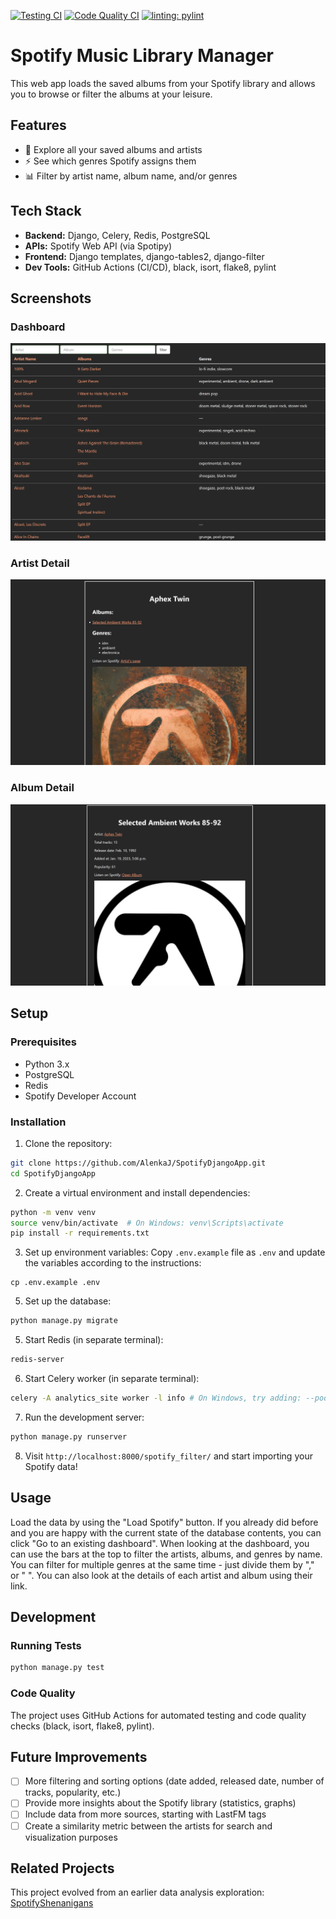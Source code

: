 [![Testing CI](https://github.com/AlenkaJ/SpotifyDjangoApp/actions/workflows/tests.yml/badge.svg)](https://github.com/AlenkaJ/SpotifyDjangoApp/actions/workflows/tests.yml)
[![Code Quality CI](https://github.com/AlenkaJ/SpotifyDjangoApp/actions/workflows/code_quality.yml/badge.svg)](https://github.com/AlenkaJ/SpotifyDjangoApp/actions/workflows/code_quality.yml)
[![linting: pylint](https://img.shields.io/badge/linting-pylint-yellowgreen)](https://github.com/pylint-dev/pylint)

# Spotify Music Library Manager

This web app loads the saved albums from your Spotify library and allows you to browse or filter the albums at your leisure.

## Features

- 🎵 Explore all your saved albums and artists
- ⚡ See which genres Spotify assigns them
- 📊 Filter by artist name, album name, and/or genres

## Tech Stack

- **Backend:** Django, Celery, Redis, PostgreSQL
- **APIs:** Spotify Web API (via Spotipy)
- **Frontend:** Django templates, django-tables2, django-filter
- **Dev Tools:** GitHub Actions (CI/CD), black, isort, flake8, pylint

## Screenshots

### Dashboard
![Dashboard Screenshot](imgs/dashboard_screenshot.png)

### Artist Detail
![Artist Detail Screenshot](imgs/artist_screenshot.png)

### Album Detail
![Album Detail Screenshot](imgs/album_screenshot.png)

## Setup

### Prerequisites
- Python 3.x
- PostgreSQL
- Redis
- Spotify Developer Account

### Installation

1. Clone the repository:
```bash
git clone https://github.com/AlenkaJ/SpotifyDjangoApp.git
cd SpotifyDjangoApp
```

2. Create a virtual environment and install dependencies:
```bash
python -m venv venv
source venv/bin/activate  # On Windows: venv\Scripts\activate
pip install -r requirements.txt
```

3. Set up environment variables: Copy `.env.example` file as `.env` and update the variables according to the instructions:
```
cp .env.example .env
```

5. Set up the database:
```bash
python manage.py migrate
```

5. Start Redis (in separate terminal):
```bash
redis-server
```

6. Start Celery worker (in separate terminal):
```bash
celery -A analytics_site worker -l info # On Windows, try adding: --pool=solo
```

7. Run the development server:
```bash
python manage.py runserver
```

8. Visit `http://localhost:8000/spotify_filter/` and start importing your Spotify data!

## Usage

Load the data by using the "Load Spotify" button. If you already did before and you are happy with the current state of the database contents, you can click "Go to an existing dashboard".
When looking at the dashboard, you can use the bars at the top to filter the artists, albums, and genres by name. You can filter for multiple genres at the same time - just divide them by "," or " ".
You can also look at the details of each artist and album using their link.

## Development

### Running Tests
```bash
python manage.py test
```

### Code Quality
The project uses GitHub Actions for automated testing and code quality checks (black, isort, flake8, pylint).

## Future Improvements

- [ ] More filtering and sorting options (date added, released date, number of tracks, popularity, etc.)
- [ ] Provide more insights about the Spotify library (statistics, graphs)
- [ ] Include data from more sources, starting with LastFM tags
- [ ] Create a similarity metric between the artists for search and visualization purposes

## Related Projects

This project evolved from an earlier data analysis exploration: [SpotifyShenanigans](https://github.com/AlenkaJ/SpotifyShenanigans)
